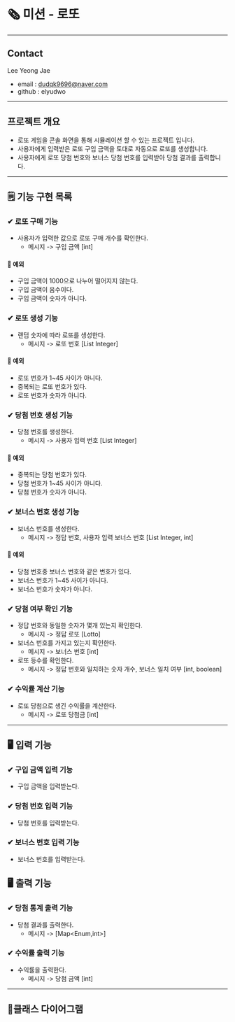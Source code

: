 # 🗞 미션 - 로또

---
## Contact
Lee Yeong Jae
- email : dudqk9696@naver.com
- github : elyudwo

---
## 프로젝트 개요
- 로또 게임을 콘솔 화면을 통해 시뮬레이션 할 수 있는 프로젝트 입니다.
- 사용자에게 입력받은 로또 구입 금액을 토대로 자동으로 로또를 생성합니다.
- 사용자에게 로또 당첨 번호와 보너스 당첨 번호를 입력받아 당첨 결과를 출력합니다.

---

## 🗒 기능 구현 목록

### ✔ 로또 구매 기능
- 사용자가 입력한 값으로 로또 구매 개수를 확인한다. 
  - 메시지 -> 구입 금액 [int]
#### 📌 예외
- 구입 금액이 1000으로 나누어 떨어지지 않는다.
- 구입 금액이 음수이다.
- 구입 금액이 숫자가 아니다.

### ✔ 로또 생성 기능
- 랜덤 숫자에 따라 로또를 생성한다.
  -  메시지 -> 로또 번호 [List Integer]
#### 📌 예외
- 로또 번호가 1~45 사이가 아니다.
- 중복되는 로또 번호가 있다.
- 로또 번호가 숫자가 아니다.

### ✔ 당첨 번호 생성 기능
- 당첨 번호를 생성한다.
  - 메시지 -> 사용자 입력 번호 [List Integer] 
#### 📌 예외
- 중복되는 당첨 번호가 있다.
- 당첨 번호가 1~45 사이가 아니다.
- 당첨 번호가 숫자가 아니다.

### ✔ 보너스 번호 생성 기능
- 보너스 번호를 생성한다.
  - 메시지 -> 정답 번호, 사용자 입력 보너스 번호 [List Integer, int]
#### 📌 예외
- 당첨 번호중 보너스 번호와 같은 번호가 있다.
- 보너스 번호가 1~45 사이가 아니다.
- 보너스 번호가 숫자가 아니다.

### ✔ 당첨 여부 확인 기능
- 정답 번호와 동일한 숫자가 몇개 있는지 확인한다.
  - 메시지 -> 정답 로또 [Lotto]
- 보너스 번호를 가지고 있는지 확인한다.
  - 메시지 -> 보너스 번호 [int]
- 로또 등수를 확인한다.
  - 메시지 -> 정답 번호와 일치하는 숫자 개수, 보너스 일치 여부 [int, boolean]

### ✔ 수익률 계산 기능
- 로또 당첨으로 생긴 수익률을 계산한다.
  - 메시지 -> 로또 당첨금 [int]
---
## 🖥 입력 기능
### ✔ 구입 금액 입력 기능
- 구입 금액을 입력받는다.

### ✔ 당첨 번호 입력 기능
- 당첨 번호를 입력받는다.

### ✔ 보너스 번호 입력 기능
- 보너스 번호를 입력받는다.

## 🖥 출력 기능
### ✔ 당첨 통계 출력 기능
- 당첨 결과를 출력한다.
  - 메시지 -> [Map<Enum,int>]

### ✔ 수익률 출력 기능
- 수익률을 출력한다.
  - 메시지 -> 당첨 금액 [int]

---
## 📄클래스 다이어그램